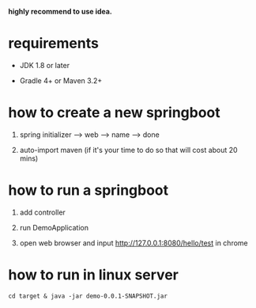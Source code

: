 **highly recommend to use idea.** 

# requirements

* JDK 1.8 or later

* Gradle 4+ or Maven 3.2+

# how to create a new springboot

1. spring initializer --> web --> name --> done

2. auto-import maven (if it's your time to do so that will cost about 20 mins)

# how to run a springboot

1. add controller 

2. run DemoApplication

3. open web browser and input http://127.0.0.1:8080/hello/test in chrome

# how to run in linux server
```shell script
cd target & java -jar demo-0.0.1-SNAPSHOT.jar
```
